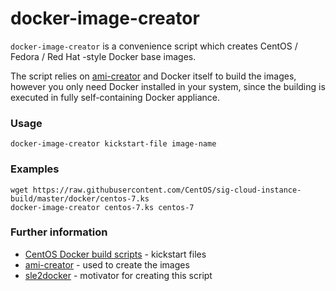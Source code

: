 
# docker-image-creator

`docker-image-creator` is a convenience script which creates
CentOS / Fedora / Red Hat -style Docker base images.

The script relies on
[ami-creator](https://github.com/katzj/ami-creator) and Docker itself
to build the images, however you only need Docker installed in your
system, since the building is executed in fully self-containing Docker
appliance.


### Usage

    docker-image-creator kickstart-file image-name


### Examples

    wget https://raw.githubusercontent.com/CentOS/sig-cloud-instance-build/master/docker/centos-7.ks
    docker-image-creator centos-7.ks centos-7


### Further information

* [CentOS Docker build scripts](https://github.com/CentOS/sig-cloud-instance-build/tree/master/docker) - kickstart files
* [ami-creator](https://github.com/katzj/ami-creator) - used to create the images
* [sle2docker](https://github.com/SUSE/sle2docker) - motivator for creating this script

